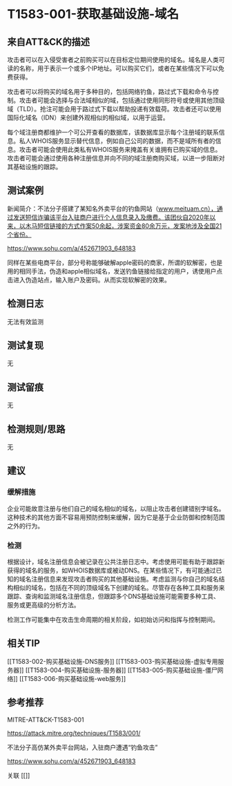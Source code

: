 # T1583-001-获取基础设施-域名

## 来自ATT&CK的描述

攻击者可以在入侵受害者之前购买可以在目标定位期间使用的域名。域名是人类可读的名称，用于表示一个或多个IP地址。可以购买它们，或者在某些情况下可以免费获得。

攻击者可以将购买的域名用于多种目的，包括网络钓鱼，路过式下载和命令与控制。攻击者可能会选择与合法域相似的域，包括通过使用同形符号或使用其他顶级域（TLD）。抢注可能会用于路过式下载以帮助投递有效载荷。攻击者还可以使用国际化域名（IDN）来创建外观相似的相似域，以用于运营。

每个域注册商都维护一个可公开查看的数据库，该数据库显示每个注册域的联系信息。私人WHOIS服务显示替代信息，例如自己公司的数据，而不是域所有者的信息。攻击者可能会使用此类私有WHOIS服务来掩盖有关谁拥有已购买域的信息。攻击者可能会通过使用各种注册信息并向不同的域注册商购买域，以进一步阻断对其基础设施的跟踪。

## 测试案例

新闻简介：不法分子搭建了某知名外卖平台的钓鱼网站（www.meituam.cn），通过发送短信诈骗该平台入驻商户进行个人信息录入及缴费。该团伙自2020年以来，以木马短信链接的方式作案50余起，涉案资金80余万元，发案地涉及全国21个省份。

<https://www.sohu.com/a/452671903_648183>

同样在某些电商平台，部分号称能够破解apple密码的商家，所谓的软解密，也是用的相同手法，伪造和apple相似域名，发送钓鱼链接给指定的用户，诱使用户点击进入伪造站点，输入账户及密码。从而实现软解密的效果。

## 检测日志

无法有效监测

## 测试复现

无

## 测试留痕

无

## 检测规则/思路

无

## 建议

### 缓解措施

企业可能故意注册与他们自己的域名相似的域名，以阻止攻击者创建错别字域名。这种技术的其他方面不容易用预防控制来缓解，因为它是基于企业防御和控制范围之外的行为。

### 检测

根据设计，域名注册信息会被记录在公共注册日志中。考虑使用可能有助于跟踪新获得的域名的服务，如WHOIS数据库或被动DNS。在某些情况下，有可能通过已知的域名注册信息来发现攻击者购买的其他基础设施。考虑监测与你自己的域名结构相似的域名，包括在不同的顶级域名下创建的域名。尽管存在各种工具和服务来跟踪、查询和监测域名注册信息，但跟踪多个DNS基础设施可能需要多种工具、服务或更高级的分析方法。

检测工作可能集中在攻击生命周期的相关阶段，如初始访问和指挥与控制期间。

## 相关TIP

[[T1583-002-购买基础设施-DNS服务]]
[[T1583-003-购买基础设施-虚拟专用服务器]]
[[T1583-004-购买基础设施-服务器]]
[[T1583-005-购买基础设施-僵尸网络]]
[[T1583-006-购买基础设施-web服务]]

## 参考推荐

MITRE-ATT&CK-T1583-001

<https://attack.mitre.org/techniques/T1583/001/>

不法分子高仿某外卖平台网站，入驻商户遭遇“钓鱼攻击”

<https://www.sohu.com/a/452671903_648183>

关联
[[]]
